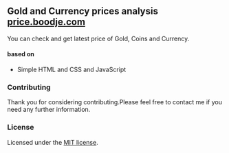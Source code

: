 ## Gold and Currency prices analysis [price.boodje.com](https://price.boodje.com)
You can check and get latest price of Gold, Coins and Currency.

#### based on

- Simple HTML and CSS and JavaScript

### Contributing

Thank you for considering contributing.Please feel free to contact me if you need any further information.


### License

Licensed under the [MIT license](https://opensource.org/licenses/MIT).
